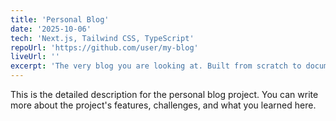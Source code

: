 ```yaml
---
title: 'Personal Blog'
date: '2025-10-06'
tech: 'Next.js, Tailwind CSS, TypeScript'
repoUrl: 'https://github.com/user/my-blog'
liveUrl: ''
excerpt: 'The very blog you are looking at. Built from scratch to document my learnings and showcase projects.'
---
```


This is the detailed description for the personal blog project. You can write more about the project's features, challenges, and what you learned here.

